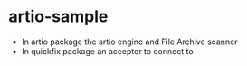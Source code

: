 # artio-sample

- In artio package the artio engine and File Archive scanner  
- In quickfix package an acceptor to connect to
